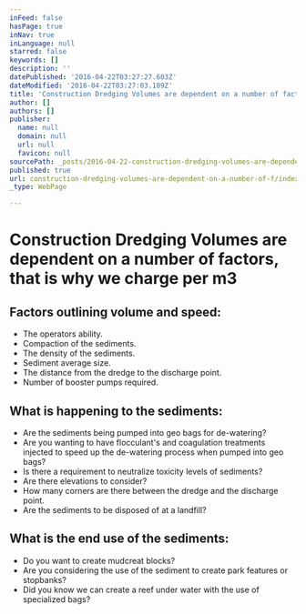 ```yaml
---
inFeed: false
hasPage: true
inNav: true
inLanguage: null
starred: false
keywords: []
description: ''
datePublished: '2016-04-22T03:27:27.603Z'
dateModified: '2016-04-22T03:27:03.109Z'
title: 'Construction Dredging Volumes are dependent on a number of factors, that is why we charge per m3'
author: []
authors: []
publisher:
  name: null
  domain: null
  url: null
  favicon: null
sourcePath: _posts/2016-04-22-construction-dredging-volumes-are-dependent-on-a-number-of-f.md
published: true
url: construction-dredging-volumes-are-dependent-on-a-number-of-f/index.html
_type: WebPage

---
```

# Construction Dredging Volumes are dependent on a number of factors, that is why we charge per m3

## Factors outlining volume and speed:

* The operators ability. 
* Compaction of the sediments. 
* The density of the sediments. 
* Sediment average size.
* The distance from the dredge to the discharge point.
* Number of booster pumps required.

## What is happening to the sediments:

* Are the sediments being pumped into geo bags for de-watering? 
* Are you wanting to have flocculant's and coagulation treatments injected to speed up the de-watering process when pumped into geo bags? 
* Is there a requirement to neutralize toxicity levels of sediments? 
* Are there elevations to consider? 
* How many corners are there between the dredge and the discharge point.
* Are the sediments to be disposed of at a landfill?

## What is the end use of the sediments:

* Do you want to create mudcreat blocks? 
* Are you considering the use of the sediment to create park features or stopbanks? 
* Did you know we can create a reef under water with the use of specialized bags?